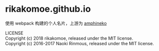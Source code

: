 # rikakomoe.github.io

使用 webpack 构建的个人名片，上游为 [amphineko](https://github.com/amphineko/amphineko)

LICENSE  
Copyright (c) 2018 rikakomoe, released under the MIT license.  
Copyright (c) 2016-2017 Naoki Rinmous, released under the MIT license.
